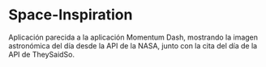 # Space-Inspiration
Aplicación parecida a la aplicación Momentum Dash, mostrando la imagen astronómica del día desde la API de la NASA, junto con la cita del día de la API de TheySaidSo. 
